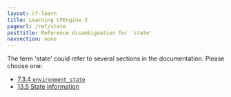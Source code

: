 ```yaml
---
layout: cf-learn
title: Learning CFEngine 3
pageurl: /ref/state
posttitle: Reference disambiguation for 'state'
navsection: none
---
```


The term 'state' could refer to several sections in the documentation. Please choose one:

- [7\.3\.4 <code>environment\_state</code>](https://cfengine.com/manuals/cf3-reference.html#environment_state-in-environments)
- [13\.5 State information](https://cfengine.com/manuals/cf3-reference.html#State-information)
